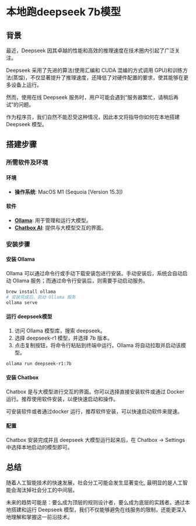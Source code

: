 # 本地跑deepseek 7b模型


## 背景

最近，Deepseek 因其卓越的性能和高效的推理速度在技术圈内引起了广泛关注。

Deepseek 采用了先进的算法(使用汇编和 CUDA 混编的方式调用 GPU)和训练方法(蒸馏)，不仅显著提升了推理速度，还降低了对硬件配置的要求，使其能够在更多设备上运行。

然而，使用在线 Deepseek 服务时，用户可能会遇到“服务器繁忙，请稍后再试”的问题。

作为程序员，我们自然不能忍受这种情况，因此本文将指导你如何在本地搭建 Deepseek 模型。

## 搭建步骤

### 所需软件及环境

#### 环境

- **操作系统**: MacOS M1 (Sequoia [Version 15.3])

#### 软件

- **[Ollama](https://ollama.com/)**: 用于管理和运行大模型。
- **[Chatbox AI](https://chatboxai.app/)**: 提供与大模型交互的界面。

### 安装步骤

#### 安装 Ollama

Ollama 可以通过命令行或手动下载安装包进行安装。手动安装后，系统会自动启动 Ollama 服务；而通过命令行安装后，则需要手动启动服务。

```sh
brew install ollama
# 安装完成后，启动 Ollama 服务
ollama serve
```

#### 运行 deepseek模型

1. 访问 Ollama 模型库，搜索 deepseek。
2. 选择 deepseek-r1 模型，并选择 7b 版本。
3. 点击复制按钮，将命令行粘贴到终端中运行。Ollama 将自动拉取并启动该模型。

```sh
ollama run deepseek-r1:7b
```

#### 安装 Chatbox

Chatbox 是与大模型进行交互的界面。你可以选择直接安装软件或通过 Docker 运行。推荐使用软件安装，以便快速启动和操作。

可安装软件或者通过docker 运行，推荐软件安装，可以快速启动软件来提速。

#### 配置

Chatbox 安装完成并且 deepseek 大模型运行起来后，在 Chatbox -> Settings 中选择本地启动的模型即可。

## 总结

随着人工智能技术的快速发展，社会分工可能会发生显著变化, 最明显的是人工智能会淘汰掉社会分工的中间层。

未来的趋势可能是：要么成为顶层的规则设计者，要么成为底层的实践者。通过本地搭建和运行 Deepseek 模型，我们不仅能够避免在线服务的限制，还能更深入地理解和掌握这一前沿技术。

